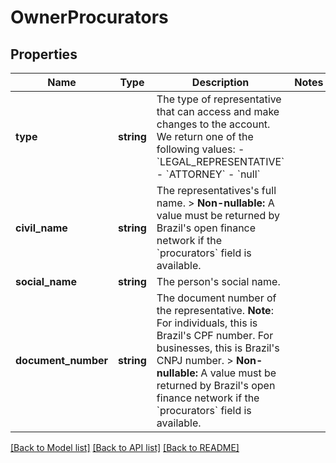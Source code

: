 # OwnerProcurators

## Properties
Name | Type | Description | Notes
------------ | ------------- | ------------- | -------------
**type** | **string** | The type of representative that can access and make changes to the account. We return one of the following values:    - &#x60;LEGAL_REPRESENTATIVE&#x60;   - &#x60;ATTORNEY&#x60;   - &#x60;null&#x60; | 
**civil_name** | **string** | The representatives&#x27;s full name.  &gt; **Non-nullable:** A value must be returned by Brazil&#x27;s open finance network if the &#x60;procurators&#x60; field is available. | 
**social_name** | **string** | The person&#x27;s social name. | 
**document_number** | **string** | The document number of the representative.  **Note**: For individuals, this is Brazil&#x27;s CPF number. For businesses, this is Brazil&#x27;s CNPJ number.  &gt; **Non-nullable:** A value must be returned by Brazil&#x27;s open finance network if the &#x60;procurators&#x60; field is available. | 

[[Back to Model list]](../../README.md#documentation-for-models) [[Back to API list]](../../README.md#documentation-for-api-endpoints) [[Back to README]](../../README.md)

